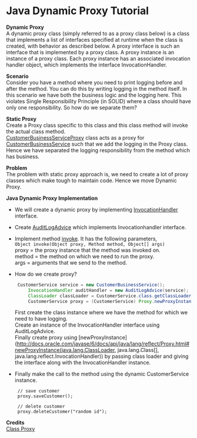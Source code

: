 # Java Dynamic Proxy Tutorial

**Dynamic Proxy** <br />
  A dynamic proxy class (simply referred to as a proxy class below) is a class that implements a list of interfaces specified at runtime when the class is created, with behavior as described below. A proxy interface is such an interface that is implemented by a proxy class. A proxy instance is an instance of a proxy class. Each proxy instance has an associated invocation handler object, which implements the interface InvocationHandler.
  
**Scenario** <br />
  Consider you have a method where you need to print logging before and after the method. You can do this by writing logging in the method itself.
  In this scenario we have both the business logic and the logging here. This violates Single Responsibility Principle (in SOLID) where a class should have only one responsibility.
  So how do we separate them?
  
**Static Proxy** <br />
  Create a Proxy class specific to this class and this class method will invoke the actual class method. <br />
  [CustomerBusinessServiceProxy](https://github.com/Amarnath510/JavaDynamicProxyDemo/blob/master/src/com/dynamicproxy/CustomerBusinessServiceProxy.java) class acts as a proxy for 
  [CustomerBusinessService](https://github.com/Amarnath510/JavaDynamicProxyDemo/blob/master/src/com/dynamicproxy/CustomerBusinessService.java) such that
  we add the logging in the Proxy class. Hence we have separated the logging responsibility from the method which has business.
  
**Problem** <br />
  The problem with static proxy approach is, we need to create a lot of proxy classes which make tough to maintain code.
  Hence we move Dynamic Proxy.
  
**Java Dynamic Proxy Implementation**
  - We will create a dynamic proxy by implementing [InvocationHandler](https://docs.oracle.com/javase/7/docs/api/java/lang/reflect/InvocationHandler.html) interface.
  - Create [AuditLogAdvice](https://github.com/Amarnath510/JavaDynamicProxyDemo/blob/master/src/com/dynamicproxy/AuditLogAdvice.java) which implements Invocationhandler interface.
  - Implement method [invoke](https://docs.oracle.com/javase/7/docs/api/java/lang/reflect/InvocationHandler.html#invoke(java.lang.Object,%20java.lang.reflect.Method,%20java.lang.Object[])).
    It has the following parameters, <br />
    ```Object invoke(Object proxy, Method method, Object[] args)``` <br />
    proxy = the proxy instance that the method was invoked on. <br />
    method = the method on which we need to run the proxy. <br />
    args = arguments that we send to the method.
  - How do we create proxy?
  
    ```java
     CustomerService service = new CustomerBusinessService();
		 InvocationHandler auditHandler = new AuditLogAdvice(service);
		 ClassLoader classLoader = CustomerService.class.getClassLoader();
		 CustomerService proxy = (CustomerService) Proxy.newProxyInstance(classLoader, new Class[] {CustomerService.class}, auditHandler);
    ```
  
    First create the class instance where we have the method for which we need to have logging. <br />
    Create an instance of the InvocationHandler interface using AuditLogAdvice. <br />
    Finally create proxy using [newProxyInstance](http://docs.oracle.com/javase/6/docs/api/java/lang/reflect/Proxy.html#newProxyInstance(java.lang.ClassLoader, java.lang.Class[], java.lang.reflect.InvocationHandler)) by passing class loader 
    and giving the interface along with the InvocationHandler instance.
  - Finally make the call to the method using the dynamic CustomerService instance.
   
     ```
      // save customer
      proxy.saveCustomer();
      
      // delete customer
      proxy.deleteCustomer("random id");
     ```

**Credits** <br />
 [Class Proxy](http://docs.oracle.com/javase/6/docs/api/java/lang/reflect/Proxy.html)
